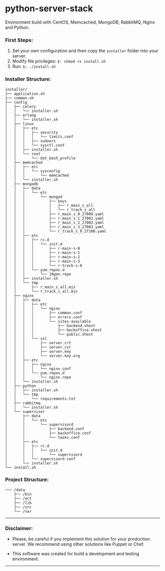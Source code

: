python-server-stack
===================

Environment build with CentOS, Memcached, MongoDB, RabbitMQ, Nginx and Python.

### First Steps:

1. Set your own configuration and then copy the `installer` folder into your server.
2. Modify file privileges: `$: chmod +x install.sh`
3. Run: `$: ./install.sh`

### Installer Structure:

    installer/
    ├── application.sh
    ├── common.sh
    ├── config
    │   ├── celery
    │   │   └── installer.sh
    │   ├── erlang
    │   │   └── installer.sh
    │   ├── linux
    │   │   ├── etc
    │   │   │   ├── security
    │   │   │   │   └── limits.conf
    │   │   │   ├── sudoers
    │   │   │   └── sysctl.conf
    │   │   ├── installer.sh
    │   │   └── root
    │   │       └── dot_bash_profile
    │   ├── memcached
    │   │   ├── etc
    │   │   │   └── sysconfig
    │   │   │       └── memcached
    │   │   └── installer.sh
    │   ├── mongodb
    │   │   ├── data
    │   │   │   └── etc
    │   │   │       └── mongod
    │   │   │           ├── keys
    │   │   │           │   ├── r_main_s_all
    │   │   │           │   └── r_track_s_all
    │   │   │           ├── r_main_s_0_27000.yaml
    │   │   │           ├── r_main_s_1_27001.yaml
    │   │   │           ├── r_main_s_2_27002.yaml
    │   │   │           ├── r_main_s_3_27003.yaml
    │   │   │           └── r_track_s_0_27100.yaml
    │   │   ├── etc
    │   │   │   ├── rc.d
    │   │   │   │   └── init.d
    │   │   │   │       ├── r-main-s-0
    │   │   │   │       ├── r-main-s-1
    │   │   │   │       ├── r-main-s-2
    │   │   │   │       ├── r-main-s-3
    │   │   │   │       └── r-track-s-0
    │   │   │   └── yum.repos.d
    │   │   │       └── 10gen.repo
    │   │   ├── installer.sh
    │   │   └── tmp
    │   │       ├── r_main_s_all.mjs
    │   │       └── r_track_s_all.mjs 
    │   ├── nginx
    │   │   ├── data
    │   │   │   ├── etc
    │   │   │   │   └── nginx
    │   │   │   │       ├── common.conf
    │   │   │   │       ├── errors.conf
    │   │   │   │       └── sites-available
    │   │   │   │           ├── backend.vhost
    │   │   │   │           ├── backoffice.vhost
    │   │   │   │           └── public.vhost
    │   │   │   └── ssl
    │   │   │       ├── server.crt
    │   │   │       ├── server.csr
    │   │   │       ├── server.key
    │   │   │       └── server.key.org
    │   │   ├── etc
    │   │   │   ├── nginx
    │   │   │   │   └── nginx.conf 
    │   │   │   └── yum.repos.d
    │   │   │       └── nginx.repo
    │   │   └── installer.sh
    │   ├── python
    │   │   ├── installer.sh
    │   │   └── tmp
    │   │       └── requirements.txt 
    │   ├── rabbitmq
    │   │   └── installer.sh
    │   └── supervisor
    │       ├── data
    │       │   └── etc
    │       │       └── supervisord
    │       │           ├── backend.conf
    │       │           ├── backoffice.conf
    │       │           └── tasks.conf
    │       ├── etc
    │       │   ├── rc.d
    │       │   │   └── init.d
    │       │   │       └── supervisord
    │       │   └── supervisord.conf
    │       └── installer.sh
    └── install.sh

### Project Structure:

    ─── /data
        ├── /bin
        ├── /ect
        ├── /lib
        ├── /src
        └── /var

---

### Disclaimer: 

* Please, be careful if you implement this solution for your production server. We recommend using other solutions like Puppet or Chef.

* This software was created for build a development and testing environment.

---